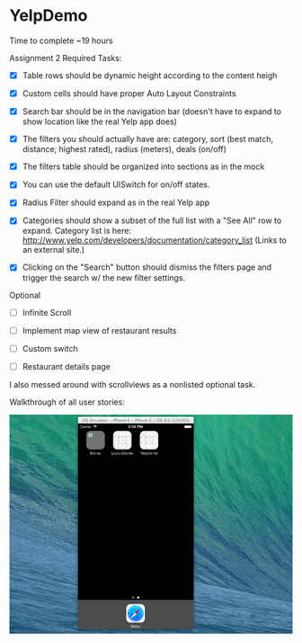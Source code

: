 YelpDemo
========
Time to complete
~19 hours

 Assignment 2
 Required Tasks:
 * [x] Table rows should be dynamic height according to the content heigh
 * [x] Custom cells should have proper Auto Layout Constraints
 * [x] Search bar should be in the navigation bar (doesn't have to expand to show location like the real Yelp app does)

 * [x] The filters you should actually have are: category, sort (best match, distance, highest rated), radius (meters), deals (on/off)
 * [x] The filters table should be organized into sections as in the mock
 * [x] You can use the default UISwitch  for on/off states. 
 * [x] Radius Filter should expand as in the real Yelp app
 * [x] Categories should show a subset of the full list with a "See All" row to expand. Category list is here: http://www.yelp.com/developers/documentation/category_list (Links to an external site.)
 * [x] Clicking on the "Search" button should dismiss the filters page and trigger the search w/ the new filter settings.

 Optional
 * [ ] Infinite Scroll
 * [ ] Implement map view of restaurant results
 * [ ] Custom switch
 * [ ] Restaurant details page


I also messed around with scrollviews as a nonlisted optional task.

Walkthrough of all user stories:

![Video Walkthrough](Assignment2.gif)
